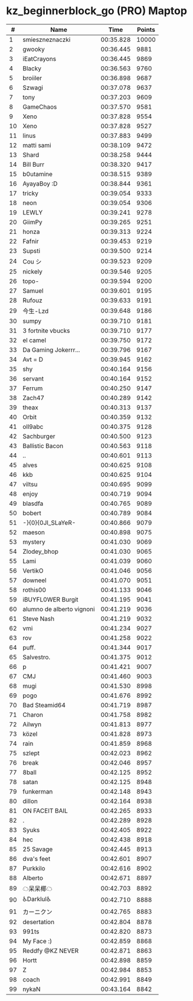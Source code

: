 # kz_beginnerblock_go (PRO) Maptop

|  # | Name | Time | Points |
|-------------- | -------------- | -------------- | -------------- | 
| 1 | smieszneznaczki | 00:35.828 | 10000 | 
| 2 | gwooky | 00:36.445 | 9881 | 
| 3 | iEatCrayons | 00:36.445 | 9869 | 
| 4 | Blacky | 00:36.563 | 9760 | 
| 5 | broiiler | 00:36.898 | 9687 | 
| 6 | Szwagi | 00:37.078 | 9637 | 
| 7 | tony | 00:37.203 | 9609 | 
| 8 | GameChaos | 00:37.570 | 9581 | 
| 9 | Xeno | 00:37.828 | 9554 | 
| 10 | Xeno | 00:37.828 | 9527 | 
| 11 | linus | 00:37.883 | 9499 | 
| 12 | matti sami | 00:38.109 | 9472 | 
| 13 | Shard | 00:38.258 | 9444 | 
| 14 | Bill Burr | 00:38.320 | 9417 | 
| 15 | b0utamine | 00:38.515 | 9389 | 
| 16 | AyayaBoy :D | 00:38.844 | 9361 | 
| 17 | tricky | 00:39.054 | 9333 | 
| 18 | neon | 00:39.054 | 9306 | 
| 19 | LEWLY | 00:39.241 | 9278 | 
| 20 | GiimPy | 00:39.265 | 9251 | 
| 21 | honza | 00:39.313 | 9224 | 
| 22 | Fafnir | 00:39.453 | 9219 | 
| 23 | Supsti | 00:39.500 | 9214 | 
| 24 | Cou シ | 00:39.523 | 9209 | 
| 25 | nickely | 00:39.546 | 9205 | 
| 26 | topo- | 00:39.594 | 9200 | 
| 27 | Samuel | 00:39.601 | 9195 | 
| 28 | Rufouz | 00:39.633 | 9191 | 
| 29 | 今生-Lzd | 00:39.648 | 9186 | 
| 30 | sumpy | 00:39.710 | 9181 | 
| 31 | 3 fortnite vbucks | 00:39.710 | 9177 | 
| 32 | el camel | 00:39.750 | 9172 | 
| 33 | Da Gaming Jokerrr... | 00:39.796 | 9167 | 
| 34 | Avt = D | 00:39.945 | 9162 | 
| 35 | shy | 00:40.164 | 9156 | 
| 36 | servant | 00:40.164 | 9152 | 
| 37 | Ferrum | 00:40.250 | 9147 | 
| 38 | Zach47 | 00:40.289 | 9142 | 
| 39 | theax | 00:40.313 | 9137 | 
| 40 | Orbit | 00:40.359 | 9132 | 
| 41 | oll9abc | 00:40.375 | 9128 | 
| 42 | Sachburger | 00:40.500 | 9123 | 
| 43 | Ballistic Bacon | 00:40.563 | 9118 | 
| 44 | .. | 00:40.601 | 9113 | 
| 45 | alves | 00:40.625 | 9108 | 
| 46 | kkb | 00:40.625 | 9104 | 
| 47 | viltsu | 00:40.695 | 9099 | 
| 48 | enjoy | 00:40.719 | 9094 | 
| 49 | blasdfa | 00:40.765 | 9089 | 
| 50 | bobert | 00:40.789 | 9084 | 
| 51 | -}{0}{0JI_SLaYeR- | 00:40.866 | 9079 | 
| 52 | maeson | 00:40.898 | 9075 | 
| 53 | mystery | 00:41.030 | 9069 | 
| 54 | Zlodey_bhop | 00:41.030 | 9065 | 
| 55 | Lami | 00:41.039 | 9060 | 
| 56 | VertikO | 00:41.046 | 9056 | 
| 57 | downeel | 00:41.070 | 9051 | 
| 58 | rothis00 | 00:41.133 | 9046 | 
| 59 | iBUYFL0WER Burgit | 00:41.195 | 9041 | 
| 60 | alumno de alberto vignoni | 00:41.219 | 9036 | 
| 61 | Steve Nash | 00:41.219 | 9032 | 
| 62 | vmi | 00:41.234 | 9027 | 
| 63 | rov | 00:41.258 | 9022 | 
| 64 | puff. | 00:41.344 | 9017 | 
| 65 | Salvestro. | 00:41.375 | 9012 | 
| 66 | p | 00:41.421 | 9007 | 
| 67 | CMJ | 00:41.460 | 9003 | 
| 68 | mugi | 00:41.530 | 8998 | 
| 69 | pogo | 00:41.676 | 8992 | 
| 70 | Bad Steamid64 | 00:41.719 | 8987 | 
| 71 | Charon | 00:41.758 | 8982 | 
| 72 | Ailwyn | 00:41.813 | 8977 | 
| 73 | közel | 00:41.828 | 8973 | 
| 74 | rain | 00:41.859 | 8968 | 
| 75 | szlept | 00:42.023 | 8962 | 
| 76 | break | 00:42.046 | 8957 | 
| 77 | 8ball | 00:42.125 | 8952 | 
| 78 | satan | 00:42.125 | 8948 | 
| 79 | funkerman | 00:42.148 | 8943 | 
| 80 | dillon | 00:42.164 | 8938 | 
| 81 | ON FACEIT BAIL | 00:42.265 | 8933 | 
| 82 | . | 00:42.289 | 8928 | 
| 83 | Syuks | 00:42.405 | 8922 | 
| 84 | hec | 00:42.438 | 8918 | 
| 85 | 25 Savage | 00:42.445 | 8913 | 
| 86 | dva's feet | 00:42.601 | 8907 | 
| 87 | Purkkilo | 00:42.616 | 8902 | 
| 88 | Alberto | 00:42.671 | 8897 | 
| 89 | ☁呆呆椰☁ | 00:42.703 | 8892 | 
| 90 | ♿Darklul♿ | 00:42.710 | 8888 | 
| 91 | カーニクン | 00:42.765 | 8883 | 
| 92 | desertation | 00:42.804 | 8878 | 
| 93 | 991ts | 00:42.820 | 8873 | 
| 94 | My Face :) | 00:42.859 | 8868 | 
| 95 | Reddfy @KZ NEVER | 00:42.871 | 8863 | 
| 96 | Hortt | 00:42.898 | 8859 | 
| 97 | Z | 00:42.984 | 8853 | 
| 98 | coach | 00:42.991 | 8849 | 
| 99 | nykaN | 00:43.164 | 8842 | 

